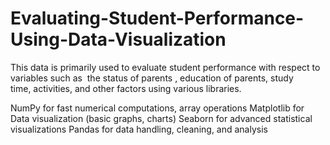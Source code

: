 # Evaluating-Student-Performance-Using-Data-Visualization
This data is primarily used to evaluate student performance with respect to variables such as  the status of parents , education of parents, study time, activities, and other factors using various libraries.

NumPy for fast numerical computations, array operations
Matplotlib for Data visualization (basic graphs, charts)
Seaborn for advanced statistical visualizations
Pandas for data handling, cleaning, and analysis
